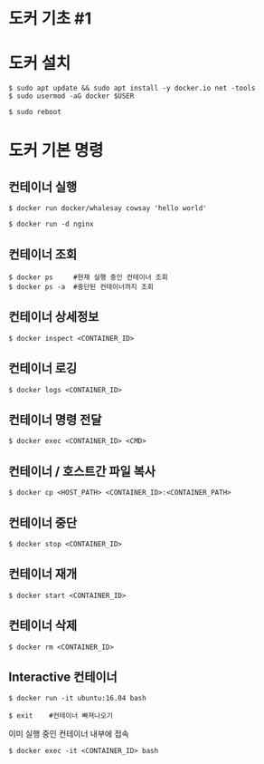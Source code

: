 # 도커 기초 #1

# 도커 설치

```
$ sudo apt update && sudo apt install -y docker.io net -tools
$ sudo usermod -aG docker $USER

$ sudo reboot
```

# 도커 기본 명령

## 컨테이너 실행

```
$ docker run docker/whalesay cowsay 'hello world'
```

```
$ docker run -d nginx
```

## 컨테이너 조회

```
$ docker ps     #현재 실행 중인 컨테이너 조회
$ docker ps -a  #중단된 컨테이너까지 조회
```

## 컨테이너 상세정보

```
$ docker inspect <CONTAINER_ID>
```

## 컨테이너 로깅

```
$ docker logs <CONTAINER_ID>
```

## 컨테이너 명령 전달

```
$ docker exec <CONTAINER_ID> <CMD>
```

## 컨테이너 / 호스트간 파일 복사

```
$ docker cp <HOST_PATH> <CONTAINER_ID>:<CONTAINER_PATH>
```

## 컨테이너 중단

```
$ docker stop <CONTAINER_ID>
```

## 컨테이너 재개

```
$ docker start <CONTAINER_ID>
```

## 컨테이너 삭제

```
$ docker rm <CONTAINER_ID>
```

## Interactive 컨테이너

```
$ docker run -it ubuntu:16.04 bash

$ exit    #컨테이너 빠져나오기
```

이미 실행 중인 컨테이너 내부에 접속

```
$ docker exec -it <CONTAINER_ID> bash
```

